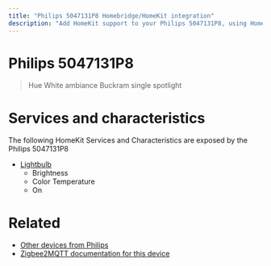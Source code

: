```yaml
---
title: "Philips 5047131P8 Homebridge/HomeKit integration"
description: "Add HomeKit support to your Philips 5047131P8, using Homebridge, Zigbee2MQTT and homebridge-z2m."
---
```

<!---
This file has been GENERATED using src/docgen/docgen.ts
DO NOT EDIT THIS FILE MANUALLY!
-->
# Philips 5047131P8
> Hue White ambiance Buckram single spotlight


# Services and characteristics
The following HomeKit Services and Characteristics are exposed by
the Philips 5047131P8

* [Lightbulb](../../light.md)
  * Brightness
  * Color Temperature
  * On


# Related
* [Other devices from Philips](../index.md#philips)
* [Zigbee2MQTT documentation for this device](https://www.zigbee2mqtt.io/devices/5047131P8.html)